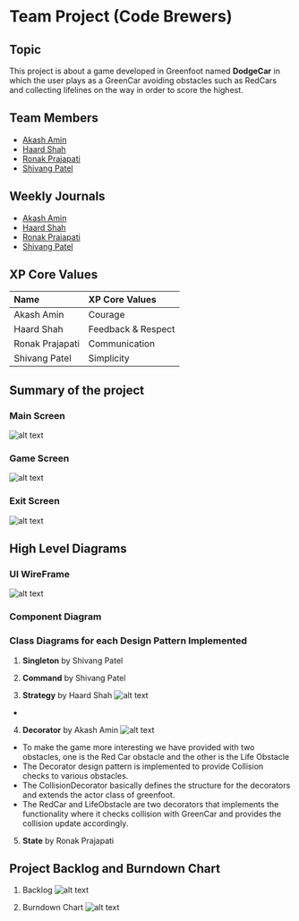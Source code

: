 # Team Project (Code Brewers)

## Topic

This project is about a game developed in Greenfoot named **DodgeCar** in which the user plays as a GreenCar avoiding obstacles such as RedCars and collecting lifelines on the way in order to score the highest.

## Team Members

* [Akash Amin](https://github.com/akashamin01)
* [Haard Shah](https://github.com/haard19)
* [Ronak Prajapati](https://github.com/ronak0001)
* [Shivang Patel](https://github.com/shivangpatel24)

## Weekly Journals

* [Akash Amin](https://github.com/nguyensjsu/sp22-202-code-brewers/blob/main/weekly%20journals/Akash%20Amin.md)
* [Haard Shah](https://github.com/nguyensjsu/sp22-202-code-brewers/blob/main/weekly%20journals/Haard%20Shah.md)
* [Ronak Prajapati](https://github.com/nguyensjsu/sp22-202-code-brewers/blob/main/weekly%20journals/Ronak%20Prajapati.md)
* [Shivang Patel](https://github.com/nguyensjsu/sp22-202-code-brewers/blob/main/weekly%20journals/Shivang%20Patel.md)

## XP Core Values

| Name            | XP Core Values      |
| :----           | :----               |  
| Akash Amin      | Courage             |
| Haard Shah      | Feedback & Respect  |
| Ronak Prajapati | Communication       |
| Shivang Patel   | Simplicity          | 

## Summary of the project



### Main Screen
![alt text](./images/mainScreen.png?raw=True)

### Game Screen 
![alt text](./images/Level1-2.png?raw=True)

### Exit Screen
![alt text](./images/ExitScreen.png?raw=True)

## High Level Diagrams

### UI WireFrame
![alt text](./images/UI_Wireframe.png?raw=True)

### Component Diagram


### Class Diagrams for each Design Pattern Implemented

1. **Singleton** by Shivang Patel

2. **Command** by Shivang Patel

3. **Strategy** by Haard Shah
![alt text](./images/StrategyDesignPattern.png?raw=True)

- 

4. **Decorator** by Akash Amin
![alt text](./images/DecoratorDesignPattern.png?raw=True)
- To make the game more interesting we have provided with two obstacles, one is the Red Car obstacle and the other is the Life Obstacle
- The Decorator design pattern is implemented to provide Collision checks to various obstacles.
- The CollisionDecorator basically defines the structure for the decorators and extends the actor class of greenfoot.
- The RedCar and LifeObstacle are two decorators that implements the functionality where it checks collision with GreenCar and provides the collision update accordingly. 


5. **State** by Ronak Prajapati

## Project Backlog and Burndown Chart
1. Backlog
![alt text](./images/SprintTaskSheet.png?raw=True)

2. Burndown Chart
![alt text](./images/BurndownChart.png?raw=True)
